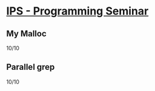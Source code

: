 # [IPS - Programming Seminar](https://www.fit.vut.cz/study/course/13339/)
## My Malloc<br>
10/10<br>
## Parallel grep<br>
10/10<br>
